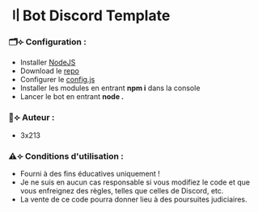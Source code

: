 # 〢Bot Discord Template

### 🗂️⟣ Configuration :
- Installer [NodeJS](https://nodejs.org/en/download)
- Download le [repo](https://github.com/3x213/DJS-V14-Slash-Template.git)
- Configurer le [config.js](https://github.com/3x213/DJS-V14-Slash-Template/blob/main/config.js)
- Installer les modules en entrant **npm i** dans la console
- Lancer le bot en entrant **node .**

### 👑⟣ Auteur :
- 3x213

### ⚠️⟣ Conditions d'utilisation :
- Fourni à des fins éducatives uniquement !
- Je ne suis en aucun cas responsable si vous modifiez le code et que vous enfreignez des règles, telles que celles de Discord, etc.
- La vente de ce code pourra donner lieu à des poursuites judiciaires.
